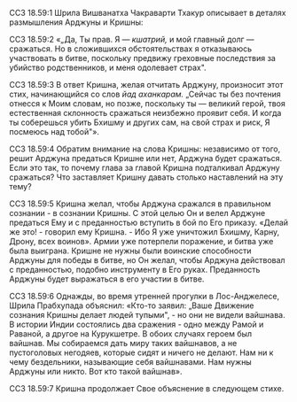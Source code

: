 ССЗ 18.59:1	Шрила Вишванатха Чакраварти Тхакур описывает в деталях размышления Арджуны и Кришны:

ССЗ 18.59:2	«„Да, Ты прав. Я — _кшатрий,_ и мой главный долг — сражаться. Но в сложившихся обстоятельствах я отказываюсь участвовать в битве, поскольку предвижу греховные последствия за убийство родственников, и меня одолевает страх".

ССЗ 18.59:3	В ответ Кришна, желая отчитать Арджуну, произносит этот стих, начинающийся со слов _йад аханкарам._ „Сейчас ты без почтения отнесся к Моим словам, но позже, поскольку ты — великий герой, твоя естественная склонность сражаться неизбежно проявит себя. И когда ты соберешься убить Бхишму и других сам, на свой страх и риск, Я посмеюсь над тобой"».

ССЗ 18.59:4	Обратим внимание на слова Кришны: независимо от того, решит Арджуна предаться Кришне или нет, Арджуна будет сражаться. Если это так, то почему глава за главой Кришна подталкивал Арджуну сражаться? Что заставляет Кришну давать столько наставлений на эту тему?

ССЗ 18.59:5	Кришна желал, чтобы Арджуна сражался в правильном сознании - в сознании Кришны. С этой целью Он и велел Арджуне предаться Ему и с преданностью вступить в бой по Его приказу. «Делай же это! - говорил ему Кришна. - Ибо Я уже уничтожил Бхишму, Карну, Дрону, всех воинов». Армии уже потерпели поражение, и битва уже была выиграна. Кришне не нужны были воинские способности Арджуны для победы в битве, но Он желал, чтобы Арджуна действовал с преданностью, подобно инструменту в Его руках. Преданность Арджуны будет выражаться в его участии в битве.

ССЗ 18.59:6	Однажды, во время утренней прогулки в Лос-Анджелесе, Шрила Прабхупада объяснил: «Кто-то заявил: „Ваше Движение сознания Кришны делает людей тупыми", - но они не видели вайшнава. В истории Индии состоялись два сражения - одно между Рамой и Раваной, а другое на Курукшетре. В обоих случаях героем был вайшнав. Мы собираемся дать миру таких вайшнавов, а не пустоголовых негодяев, которые сидят и ничего не делают. Нам ни к чему бездельники, называющие себя вайшнавами. Нам нужны Арджуны или никто. Вот кто такой вайшнав».

ССЗ 18.59:7	Кришна продолжает Свое объяснение в следующем стихе.